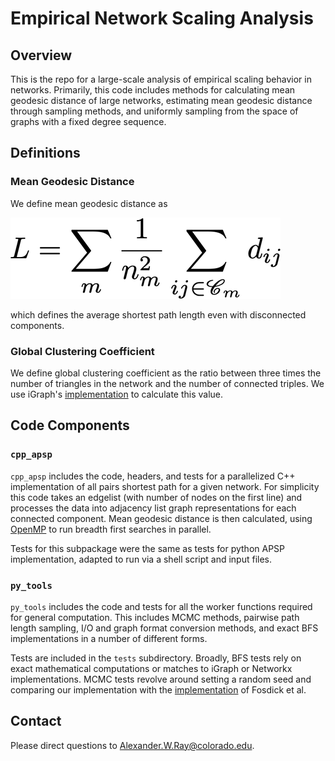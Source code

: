# Empirical Network Scaling Analysis
## Overview
This is the repo for a large-scale analysis of empirical scaling behavior in networks. Primarily, this code includes methods for calculating mean geodesic distance of large networks, estimating mean geodesic distance through sampling methods, and uniformly sampling from the space of graphs with a fixed degree sequence. 
## Definitions
### Mean Geodesic Distance
We define mean geodesic distance as 

![Alt text](images/mgd.png?raw=true "Mean Geodesic Distance")

which defines the average shortest path length even with disconnected components. 
### Global Clustering Coefficient
We define global clustering coefficient as the ratio between three times the number of triangles in the network and the number of connected triples. We use iGraph's [implementation](https://igraph.org/python/doc/igraph.GraphBase-class.html#transitivity_undirected) to calculate this value.
## Code Components
### `cpp_apsp`
`cpp_apsp` includes the code, headers, and tests for a parallelized C++ implementation of all pairs shortest path for a given network. For simplicity this code takes an edgelist (with number of nodes on the first line) and processes the data into adjacency list graph representations for each connected component. Mean geodesic distance is then calculated, using [OpenMP](https://www.openmp.org/) to run breadth first searches in parallel.

Tests for this subpackage were the same as tests for python APSP implementation, adapted to run via a shell script and input files.
### `py_tools`
`py_tools` includes the code and tests for all the worker functions required for general computation. This includes MCMC methods, pairwise path length sampling, I/O and graph format conversion methods, and exact BFS implementations in a number of different forms. 

Tests are included in the `tests` subdirectory. Broadly, BFS tests rely on exact mathematical computations or matches to iGraph or Networkx implementations. MCMC tests revolve around setting a random seed and comparing our implementation with the [implementation](https://github.com/joelnish/double-edge-swap-mcmc/) of Fosdick et al. 
## Contact
Please direct questions to <Alexander.W.Ray@colorado.edu>. 
